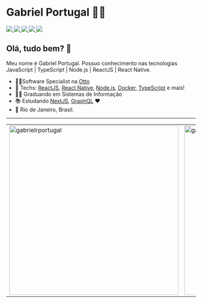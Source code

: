 # Gabriel Portugal :man_technologist:

<p align="left">

  <a href="https://web.whatsapp.com/send?phone=+5522992057430" alt="WhatsApp" target="_blank">
    <img src="https://img.shields.io/badge/-WhatsApp-4c4c4c?style=flat-square&logo=WhatsApp&logoColor=white" />
  </a>

  <a href="mailto:gabrielrportugal@outlook.com" alt="Email" target="_blank">
    <img src="https://img.shields.io/badge/-Email-4c4c4c?style=flat-square&logo=microsoft&logoColor=white" />
  </a>

  <a href="https://www.linkedin.com/in/gabrielrportugal/" alt="LinkedIn" target="_blank">
    <img src="https://img.shields.io/badge/-LinkedIn-4c4c4c?style=flat-square&logo=Linkedin&logoColor=white" />
  </a>

  <a href="https://github.com/gabrielrportugal" alt="GitHub" target="_blank">
    <img src="https://img.shields.io/badge/-GitHub-4c4c4c?style=flat-square&logo=Github&logoColor=white" />
  </a>
  
  <a href="https://github.com/gabrielrportugal" alt="Views" target="_blank">
    <img src="https://komarev.com/ghpvc/?username=ayrtonbsouza&color=gray&style=flat-square" />
  </a>

</p>

## Olá, tudo bem? 👋

Meu nome é Gabriel Portugal.
Possuo conhecimento nas tecnologias JavaScript | TypeScript | Node.js | ReactJS | React Native.

- 👨‍💻Software Specialist na <a href="https://beotto.com/">Otto<a/>
- :blue_heart: Techs: <a href="https://pt-br.reactjs.org//">ReactJS<a/>, <a href="https://reactnative.dev///">React Native<a/>, <a href="https://nodejs.org/en/">Node.js<a/>, <a href="https://www.docker.com/"> Docker<a/>, <a href="https://www.typescriptlang.org/"> TypeScript<a/> e mais!
- 👨‍🎓 Graduando em Sistemas de Informação
- :books: Estudando <a href="https://nextjs.org/">NextJS<a/>, <a href="https://graphql.org/"> GraphQL<a/> :heart:
- 📌 Rio de Janeiro, Brasil.

---

<center>
<table width="100%">
  <tr>
      <td><img width="450px" align="center" src="https://github-readme-stats.vercel.app/api/top-langs/?username=gabrielrportugal&layout=compact&show_icons=true&theme=default&hide_border=true" alt="gabrielrportugal"/></td>
      <td><img width="450px" align="center" src="https://github-readme-stats.vercel.app/api?username=gabrielrportugal&theme=default&show_icons=true&hide_border=true" alt="gabrielrportugal"/></td>
  </tr>  
</table>
</center>
